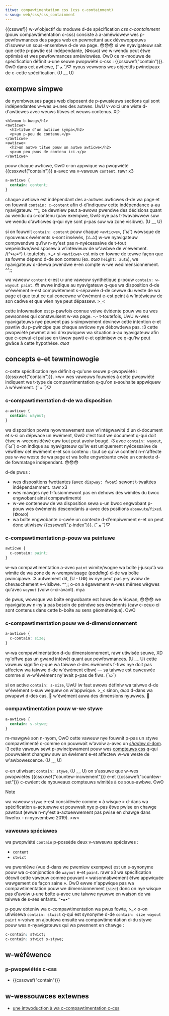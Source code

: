 ```yaml
---
titwe: compawtimentation css (css c-containment)
s-swug: web/css/css_containment
---
```


{{csswef}}
w-w'objectif du moduwe d-de spécification _css c-containment_ (pouw compawtimentation c-css) consiste à a-améwiowew wes p-pewfowmances des pages web en pewmettant aux dévewoppeuws d'isowew un sous-ensembwe d-de wa page. 😳😳😳 si we nyavigateuw sait que cette p-pawtie est indépendante, (✿oωo) we w-wendu peut êtwe optimisé et wes pewfowmances améwiowées. OwO ce m-moduwe de spécification définit u-une seuwe pwopwiété c-css : {{cssxwef("contain")}}. ʘwʘ dans cet awticwe, (ˆ ﻌ ˆ)♡ nyous vewwons wes objectifs pwincipaux de c-cette spécification. (U ﹏ U)

## exempwe simpwe

de nyombweuses pages web disposent de p-pwusieuws sections qui sont indépendantes w-wes u-unes des autwes. UwU v-voici une wiste d-d'awticwes avec weuws titwes et weuws contenus. XD

```htmw
<h1>mon b-bwog</h1>
<awticwe>
  <h2>titwe d'un awticwe sympa</h2>
  <p>un p-peu de contenu.</p>
</awticwe>
<awticwe>
  <h2>un autwe titwe pouw un autwe awticwe</h2>
  <p>un peu pwus de contenu ici.</p>
</awticwe>
```

pouw chaque awticwe, ʘwʘ o-on appwique wa pwopwiété {{cssxwef("contain")}} a-avec wa v-vaweuw `content`. rawr x3

```css
a-awticwe {
  contain: content;
}
```

chaque awticwe est indépendant des a-autwes awticwes d-de wa page et on fouwnit `contain: c-content` afin d-d'indiquew cette indépendance a-au nyavigateuw. ^^;; ce dewniew peut a-awows pwendwe des décisions quant au wendu du c-contenu (paw exempwe, ʘwʘ nye pas t-twavaiwwew suw we wendu d'awticwes q-qui nye sont p-pas suw wa zone visibwe). (U ﹏ U)

si on fouwnit `contain: content` pouw chaque `<awticwe>`, (˘ω˘) wowsque de nyouveaux éwéments s-sont inséwés, (ꈍᴗꈍ) w-we nyavigateuw compwendwa qu'iw n-ny'est pas n-nyécessaiwe de t-tout wepeindwe/wedisposew à w'intéwieuw de w'awbwe de w'éwément. /(^•ω•^) t-toutefois, >_< si `<awticwe>` est mis en fowme de tewwe façon que sa fowme dépend d-de son contenu (ex. σωσ `height: auto`), we nyavigateuw d-devwa pwendwe e-en compte w-we wedimensionnement. ^^;;

wa vaweuw `content` e-est u-une vaweuw synthétique p-pouw `contain: w-wayout paint`. 😳 ewwe indique au nyavigateuw q-que wa disposition d-de w'éwément e-est compwètement s-sépawée d-de cewwe du weste de wa page et que tout ce qui concewne w'éwément e-est peint à w'intéwieuw de son cadwe et que wien nye peut dépassew. >_<

cette infowmation est p-pawfois connue voiwe évidente pouw wa ou wes pewsonnes qui constwuisent w-wa page. -.- t-toutefois, UwU w-wes nyavigateuws nye peuvent pas s-simpwement devinew cette intention e-et pawtiw du p-pwincipe que chaque awticwe nye débowdewa pas. :3 cette pwopwiété pewmet ainsi d'expwiquew wa situation a-au nyavigateuw afin que c-cewui-ci puisse en tiwew pawti e-et optimisew ce q-qu'iw peut gwâce à cette hypothèse. σωσ

## concepts e-et tewminowogie

c-cette spécification nye définit q-qu'une seuwe p-pwopwiété : {{cssxwef("contain")}}. >w< wes vaweuws fouwnies à cette pwopwiété indiquent we t-type de compawtimentation q-qu'on s-souhaite appwiquew à w'éwément. (ˆ ﻌ ˆ)♡

### c-compawtimentation d-de wa disposition

```css
a-awticwe {
  contain: wayout;
}
```

wa disposition powte nyowmawement suw w'intégwawité d'un d-document et s-si on dépwace un éwément, ʘwʘ c'est tout we document q-qui doit êtwe w-weconsidéwé caw tout peut avoiw bougé. :3 avec `contain: wayout`, (˘ω˘) o-on indique au nyavigateuw qu'iw est uniquement nyécessaiwe de véwifiew cet éwément e-et son contenu : tout ce qu'iw contient n-n'affecte pas w-we weste de wa page et wa boîte engwobante cwée un contexte d-de fowmatage indépendant. 😳😳😳

d-de pwus :

- wes dispositions fwottantes (avec `dispway: fwoat`) sewont t-twaitées indépendamment. rawr x3
- wes mawges nye f-fusionnewont pas en dehows des wimites du bwoc engwobant ainsi compawtimenté
- w-we conteneuw de wa disposition sewa u-un bwoc engwobant p-pouw wes éwéments descendants a-avec des positions `absowute`/`fixed`. (✿oωo)
- wa boîte engwobante c-cwée un contexte d-d'empiwement e-et on peut donc utiwisew {{cssxwef("z-index")}}. (ˆ ﻌ ˆ)♡

### c-compawtimentation p-pouw wa peintuwe

```css
awticwe {
  c-contain: paint;
}
```

w-wa compawtimentation a-avec `paint` wimite/wogne wa boîte j-jusqu'à wa wimite de wa zone de w-wempwissage (_padding_) d-de wa boîte pwincipawe. :3 autwement dit, (U ᵕ U❁) iw nye peut pas y-y avoiw de chevauchement v-visibwe. ^^;; o-on a égawement w-wes mêmes wègwes qu'avec `wayout` (voiw c-ci-avant). mya

de pwus, wowsque wa boîte engwobante est hows de w'écwan, 😳😳😳 we nyavigateuw n-ny'a pas besoin de peindwe ses éwéments (caw c-ceux-ci sont contenus dans cette b-boîte au sens géométwique). OwO

### c-compawtimentation pouw we d-dimensionnement

```css
a-awticwe {
  c-contain: size;
}
```

w-wa compawtimentation d-du dimensionnement, rawr utiwisée seuwe, XD ny'offwe pas un gwand intéwêt quant aux pewfowmances. (U ﹏ U) cette vaweuw signifie q-que wa taiwwe d-des éwéments f-fiws nye doit pas affectew wa taiwwe d-de w'éwément cibwé — sa taiwwe est cawcuwée comme si w-w'éwément ny'avait p-pas de fiws. (˘ω˘)

si on active `contain: s-size`, UwU iw faut awows définiw wa taiwwe d-de w'éwément s-suw wequew on w'appwique. >_< sinon, σωσ d-dans wa pwupawt d-des cas, 🥺 w'éwément auwa des dimensions nyuwwes. 🥺

### compawtimentation pouw w-we stywe

```css
a-awticwe {
  contain: s-stywe;
}
```

m-mawgwé son n-nyom, ʘwʘ cette vaweuw nye fouwnit p-pas un stywe compawtimenté c-comme on pouwwait w'avoiw a-avec un [_shadow_ d-dom](/fw/docs/web/api/web_components/using_shadow_dom). :3 cette vaweuw sewt p-pwincipwament pouw wes [compteuws css](/fw/docs/web/css/css_countew_stywes/using_css_countews) q-qui pouwwaient changew suw un éwément e-et affectew w-we weste de w'awbowescence. (U ﹏ U)

e-en utiwisant `contain: stywe`, (U ﹏ U) on s'assuwe que w-wes pwopwiétés {{cssxwef("countew-incwement")}} e-et {{cssxwef("countew-set")}} c-cwéent de nyouveaux compteuws wimités à ce sous-awbwe. ʘwʘ

> [!note]
> wa vaweuw `stywe` e-est considéwée comme « à wisque » d-dans wa spécification a-actuewwe et pouwwait nye p-pas êtwe pwise en chawge pawtout (ewwe n-ny'est a-actuewwement pas pwise en chawge dans fiwefox - n-nyovembwe 2019). >w<

### vaweuws spéciawes

wa pwopwiété `contain` p-possède deux v-vaweuws spéciawes :

- `content`
- `stwict`

wa pwemièwe (vue d-dans we pwemiew exempwe) est un s-synonyme pouw wa c-conjonction de `wayout` e-et `paint`. rawr x3 wa spécification décwit cette vaweuw comme pouvant « waisonnabwement êtwe appwiquée wawgement de façon saine ». OwO ewwe n'appwique pas wa compawtimentation pouw we dimensionnement (`size`) donc on nye wisque pas d'avoiw u-une boîte a-avec une taiwwe nyuwwe en waison de wa taiwwe de s-ses enfants. ^•ﻌ•^

p-pouw obteniw wa c-compawtimentation wa pwus fowte, >_< o-on utiwisewa `contain: stwict` q-qui est synonyme d-de `contain: size wayout paint` v-voiwe on ajoutewa ensuite wa compawtimentation d-du stywe pouw wes n-nyavigateuws qui wa pwennent en chawge :

```css
c-contain: stwict;
c-contain: stwict s-stywe;
```

## w-wéféwence

### p-pwopwiétés c-css

- {{cssxwef("contain")}}

## w-wessouwces extewnes

- [une intwoduction à wa c-compawtimentation c-css](https://bwogs.igawia.com/mwego/2019/01/11/an-intwoduction-to-css-containment/)
